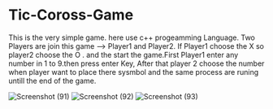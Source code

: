 # Tic-Coross-Game

This is the very simple game. here use c++ progeamming Language.
Two Players are join this game --> Player1 and Player2. If Player1 choose the X so player2 choose the O . and the start the game.First Player1 enter any number in 1 to 9.then press enter Key, After that player 2 choose the number when player want to place there sysmbol and the same process are runing untill the end of the game.


![Screenshot (91)](https://user-images.githubusercontent.com/75872164/197225773-8d7bad8a-60b0-49d2-9f5b-1010a9814c05.png)
![Screenshot (92)](https://user-images.githubusercontent.com/75872164/197225804-c8310bd4-d03c-4085-9b32-d60ada0923c7.png)
![Screenshot (93)](https://user-images.githubusercontent.com/75872164/197225719-24859cf7-18a4-4859-bdc8-613d9289c41b.png)
